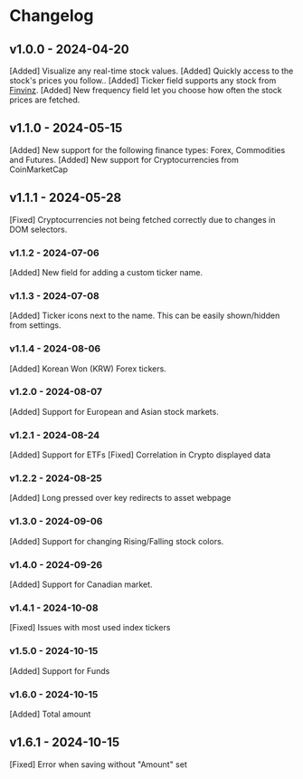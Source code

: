 # Changelog

<!--
Prefix your message with one of the following:

- [Added] for new features.
- [Changed] for changes in existing functionality.
- [Deprecated] for soon-to-be removed features.
- [Removed] for now removed features.
- [Fixed] for any bug fixes.
- [Security] in case of vulnerabilities.
-->

## v1.0.0 - 2024-04-20

[Added] Visualize any real-time stock values.
[Added] Quickly access to the stock's prices you follow..
[Added] Ticker field supports any stock from [Finvinz](https://finviz.com/).
[Added] New frequency field let you choose how often the stock prices are fetched.

## v1.1.0 - 2024-05-15

[Added] New support for the following finance types: Forex, Commodities and Futures.
[Added] New support for Cryptocurrencies from CoinMarketCap

## v1.1.1 - 2024-05-28

[Fixed] Cryptocurrencies not being fetched correctly due to changes in DOM selectors.

### v1.1.2 - 2024-07-06

[Added] New field for adding a custom ticker name.

### v1.1.3 - 2024-07-08

[Added] Ticker icons next to the name. This can be easily shown/hidden from settings.

### v1.1.4 - 2024-08-06

[Added] Korean Won (KRW) Forex tickers.

### v1.2.0 - 2024-08-07

[Added] Support for European and Asian stock markets.

### v1.2.1 - 2024-08-24

[Added] Support for ETFs
[Fixed] Correlation in Crypto displayed data

### v1.2.2 - 2024-08-25

[Added] Long pressed over key redirects to asset webpage

### v1.3.0 - 2024-09-06

[Added] Support for changing Rising/Falling stock colors.

### v1.4.0 - 2024-09-26

[Added] Support for Canadian market.

### v1.4.1 - 2024-10-08

[Fixed] Issues with most used index tickers

### v1.5.0 - 2024-10-15
[Added] Support for Funds 

### v1.6.0 - 2024-10-15
[Added] Total amount 

## v1.6.1 - 2024-10-15
[Fixed] Error when saving without "Amount" set